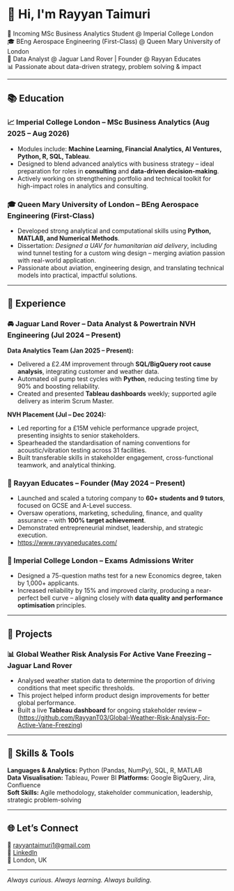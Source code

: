 # 👋 Hi, I'm Rayyan Taimuri

🚀 Incoming MSc Business Analytics Student @ Imperial College London  
🎓 BEng Aerospace Engineering (First-Class) @ Queen Mary University of London  
💼 Data Analyst @ Jaguar Land Rover | Founder @ Rayyan Educates  
📊 Passionate about data-driven strategy, problem solving & impact

---

## 📚 Education

### 📈 Imperial College London – MSc Business Analytics (Aug 2025 – Aug 2026)
- Modules include: **Machine Learning, Financial Analytics, AI Ventures, Python, R, SQL, Tableau**.
- Designed to blend advanced analytics with business strategy – ideal preparation for roles in **consulting** and **data-driven decision-making**.
- Actively working on strengthening portfolio and technical toolkit for high-impact roles in analytics and consulting.

### 🎓 Queen Mary University of London – BEng Aerospace Engineering (First-Class)
- Developed strong analytical and computational skills using **Python, MATLAB, and Numerical Methods**.
- Dissertation: *Designed a UAV for humanitarian aid delivery*, including wind tunnel testing for a custom wing design – merging aviation passion with real-world application.
- Passionate about aviation, engineering design, and translating technical models into practical, impactful solutions.

---

## 💼 Experience

### 🚘 Jaguar Land Rover – Data Analyst & Powertrain NVH Engineering (Jul 2024 – Present)

**Data Analytics Team (Jan 2025 – Present):**
- Delivered a £2.4M improvement through **SQL/BigQuery root cause analysis**, integrating customer and weather data.
- Automated oil pump test cycles with **Python**, reducing testing time by 90% and boosting reliability.
- Created and presented **Tableau dashboards** weekly; supported agile delivery as interim Scrum Master.

**NVH Placement (Jul – Dec 2024):**
- Led reporting for a £15M vehicle performance upgrade project, presenting insights to senior stakeholders.
- Spearheaded the standardisation of naming conventions for acoustic/vibration testing across 31 facilities.
- Built transferable skills in stakeholder engagement, cross-functional teamwork, and analytical thinking.

### 🧠 Rayyan Educates – Founder (May 2024 – Present)
- Launched and scaled a tutoring company to **60+ students and 9 tutors**, focused on GCSE and A-Level success.
- Oversaw operations, marketing, scheduling, finance, and quality assurance – with **100% target achievement**.
- Demonstrated entrepreneurial mindset, leadership, and strategic execution.
- https://www.rayyaneducates.com/

### 📝 Imperial College London – Exams Admissions Writer
- Designed a 75-question maths test for a new Economics degree, taken by 1,000+ applicants.
- Increased reliability by 15% and improved clarity, producing a near-perfect bell curve – aligning closely with **data quality and performance optimisation** principles.

---

## 📂 Projects

### 📊 Global Weather Risk Analysis For Active Vane Freezing – Jaguar Land Rover
- Analysed weather station data to determine the proportion of driving conditions that meet specific thresholds.
- This project helped inform product design improvements for better global performance.
- Built a live **Tableau dashboard** for ongoing stakeholder review – (https://github.com/RayyanT03/Global-Weather-Risk-Analysis-For-Active-Vane-Freezing)

---

## 🧠 Skills & Tools

**Languages & Analytics:** Python (Pandas, NumPy), SQL, R, MATLAB  
**Data Visualisation:** Tableau, Power BI 
**Platforms:** Google BigQuery, Jira, Confluence  
**Soft Skills:** Agile methodology, stakeholder communication, leadership, strategic problem-solving

---

## 🌐 Let’s Connect

📧 rayyantaimuri1@gmail.com  
🔗 [LinkedIn](https://www.linkedin.com/in/rayyantaimuri)  
📍 London, UK

---

_Always curious. Always learning. Always building._  

